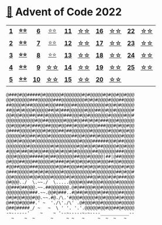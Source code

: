 # [🔗][aoc] Advent of Code 2022

|              |               |               |           |               |           |               |           |               |           |
|-------------:|:-------------:|--------------:|:---------:|--------------:|:---------:|--------------:|:---------:|--------------:|:---------:|
| **[1][d01]** | **[⭐⭐][s01]** |  **[6][d06]** | [⭐⭐][s06] | **[11][d11]** | [☆☆][s11] | **[16][d16]** | [☆☆][s16] | **[22][d22]** | [☆☆][s22] |
| **[2][d02]** | **[⭐⭐][s02]** |  **[7][d07]** | [⭐⭐][s07] | **[12][d12]** | [☆☆][s12] | **[17][d17]** | [☆☆][s17] | **[23][d23]** | [☆☆][s23] |
| **[3][d03]** | **[⭐⭐][s03]** |  **[8][d08]** | [⭐⭐][s08] | **[13][d13]** | [☆☆][s13] | **[18][d18]** | [☆☆][s18] | **[24][d24]** | [☆☆][s24] |
| **[4][d04]** | **[⭐⭐][s04]** |  **[9][d09]** | [☆☆][s09] | **[14][d14]** | [☆☆][s14] | **[19][d19]** | [☆☆][s19] | **[25][d25]** | [☆☆][s25] |
| **[5][d05]** | **[⭐⭐][s05]** | **[10][d10]** | [☆☆][s10] | **[15][d15]** | [☆☆][s15] | **[20][d20]** | [☆☆][s20] |               |           |

```
@###@#@@#####@#@@@@@@#@@@@@@@#@#@@@@@#@#@@#@@#@@@
@@#@@@@@@###@@@@@@###@@@@@@@@@#@#@#@@@@#@@@##@@@@
##@@@@#@##@@@@@#@@@###@@@##@@@@@@@@@@@#@@#@#@@@@@
##@@#@#@@@#@@@@@##@#@###@@@@@@#@@@##@@#@@#@@@@@@#
@@#@@#@@@##@##@#@@@@@@###@@@#@@#@@@@@@@#@@@@@#@@#
@@@@@@@@@@@#@@##@@@@@@#@@@#@@##@#@#@###@@@#@@@@@@
@@#@@@#@#@###@@##@@@#@@##@#@@@#@@@@###@@@#@#@@#@@
@####@@@@@#@@@#@#@@@##@##@@@@@@@#@@@@@@#@@@#@@#@@
@@@@@@#@@##@#@@@#@@@@@@@@##@@#@@##@#@@@@@@@@#@@@@
@@@#@#@@@@#@@@@@@@@@@@@@@@@@#@@@@######@@#@##@@@@
@@@@@@@@#@@@@@@@@#@#@@@@@@@#@@#@@#@##@@@@@#@@#@@@
#@@@#@##@#@#@@##@@@#@#@@#@#@@@@@@##@@@@@@@###@@@@
@@@#@@@@@#####@#@##@@@@@@@##@@@#@@@@@|##|@##@@@@@
@#@@@##@@@##@@@@@#@###@#@#@@#@@#@@@#@@@##@@#@@@@@
#@@##@@@@###@@@@@@@#@@##@@@##@#@#@@#@@@#@@@@#@#@@
@###@@@@@#@#@#@#@@@@@#@@@@@@@@@@@#@@@@@@@@##@#@@#
@@#@@@@@@#@@#@@@@#@@@@@#@#@@@@@##@@#@@@#@#@###@@@
@#@@@../  \.~~./  \.....@@@@#@@##@@@#@@@@@#@@@@@@
@@###@##@@@.~~.##@@@@@@@.@#@##@@@#@@#@@@@@@@@@@@@
@@@@@@@@@###.~~.@@#@###..#@##@#@@@@#@##@@@@##@@@@
@#@#@@#@@@#@@.~~.#@./\.'#@@@#@@@@@#@@#@@@@#@#@@@@
@##@@#@@@##.' ~  './\'./\' .@#@@@#@@#@@@@@@#@@@@@
@##@#####_/ ~   ~  \ ' '. '.'.@@@@@#@@#@@##@#@@@@
-~------'    ~    ~ '--~-----~-~----___________--
  ~    ~  ~      ~     ~ ~   ~     ~  ~  ~   ~   
```

[aoc]: https://adventofcode.com/2022/

[d01]: https://adventofcode.com/2022/day/1
[d02]: https://adventofcode.com/2022/day/2
[d03]: https://adventofcode.com/2022/day/3
[d04]: https://adventofcode.com/2022/day/4
[d05]: https://adventofcode.com/2022/day/5
[d06]: https://adventofcode.com/2022/day/6
[d07]: https://adventofcode.com/2022/day/7
[d08]: https://adventofcode.com/2022/day/8
[d09]: https://adventofcode.com/2022/day/9
[d10]: https://adventofcode.com/2022/day/10
[d11]: https://adventofcode.com/2022/day/11
[d12]: https://adventofcode.com/2022/day/12
[d13]: https://adventofcode.com/2022/day/13
[d14]: https://adventofcode.com/2022/day/14
[d15]: https://adventofcode.com/2022/day/15
[d16]: https://adventofcode.com/2022/day/16
[d17]: https://adventofcode.com/2022/day/17
[d18]: https://adventofcode.com/2022/day/18
[d19]: https://adventofcode.com/2022/day/19
[d20]: https://adventofcode.com/2022/day/20
[d21]: https://adventofcode.com/2022/day/21
[d22]: https://adventofcode.com/2022/day/22
[d23]: https://adventofcode.com/2022/day/23
[d24]: https://adventofcode.com/2022/day/24
[d25]: https://adventofcode.com/2022/day/25

[s01]: src/main/kotlin/Day01.kt
[s02]: src/main/kotlin/Day02.kt
[s03]: src/main/kotlin/Day03.kt
[s04]: src/main/kotlin/Day04.kt
[s05]: src/main/kotlin/Day05.kt
[s06]: src/main/kotlin/Day06.kt
[s07]: src/main/kotlin/Day07.kt
[s08]: src/main/kotlin/Day08.kt
[s09]: src/main/kotlin/Day09.kt
[s10]: src/main/kotlin/Day10.kt
[s11]: src/main/kotlin/Day11.kt
[s12]: src/main/kotlin/Day12.kt
[s13]: src/main/kotlin/Day13.kt
[s14]: src/main/kotlin/Day14.kt
[s15]: src/main/kotlin/Day15.kt
[s16]: src/main/kotlin/Day16.kt
[s17]: src/main/kotlin/Day17.kt
[s18]: src/main/kotlin/Day18.kt
[s19]: src/main/kotlin/Day19.kt
[s20]: src/main/kotlin/Day20.kt
[s21]: src/main/kotlin/Day21.kt
[s22]: src/main/kotlin/Day22.kt
[s23]: src/main/kotlin/Day23.kt
[s24]: src/main/kotlin/Day24.kt
[s25]: src/main/kotlin/Day25.kt
